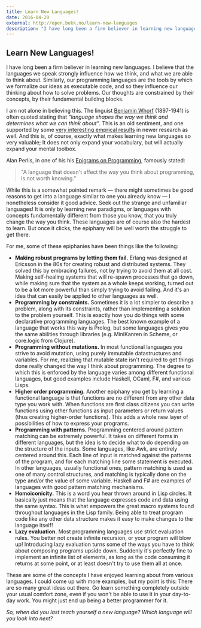 ```yaml
---
title: Learn New Languages!
date: 2016-04-20
external: http://open.bekk.no/learn-new-languages
description: "I have long been a firm believer in learning new languages. I believe that the languages we speak strongly influence how we think, and what we are able to think about. Similarly, our programming languages influence our thinking about how to solve problems. This is why I believe you need to learn new languages, and their concepts, in order to become a better programmer."
---
```


## Learn New Languages!

I have long been a firm believer in learning new languages. I believe that the languages we speak strongly influence how we think, and what we are able to think about. Similarly, our programming languages are the tools by which we formalize our ideas as executable code, and so they influence our thinking about how to solve problems. Our thoughts are constrained by their concepts, by their fundamental building blocks.

I am not alone in believing this. The linguist [Benjamin Whorf](https://en.wikipedia.org/wiki/Benjamin_Lee_Whorf) (1897-1941) is often quoted stating that *"language shapes the way we think and determines what we can think about"*. This is an old sentiment, and one supported by some [very interesting emprical results](https://www.edge.org/conversation/lera_boroditsky-how-does-our-language-shape-the-way-we-think) in newer research as well. And this is, of course, exactly what makes learning new languages so very valuable; It does not only expand your vocabulary, but will actually expand your mental toolbox.

Alan Perlis, in one of his his [Epigrams on Programming](http://pu.inf.uni-tuebingen.de/users/klaeren/epigrams.html), famously stated:

> "A language that doesn't affect the way you think about programming, is not worth knowing."

While this is a somewhat pointed remark — there might sometimes be good reasons to get into a language similar to one you already know — I nonetheless consider it good advice. Seek out the strange and unfamiliar languages! It is only by learning new paradigms, or languages with concepts fundamentally different from those you know, that you truly change the way you think. These languages are of course also the hardest to learn. But once it clicks, the epiphany will be well worth the struggle to get there.

For me, some of these epiphanies have been things like the following:

- **Making robust programs by letting them fail.** Erlang was designed at Ericsson in the 80s for creating robust and distributed systems. They solved this by embracing failures, not by trying to avoid them at all cost. Making self-healing systems that will re-spawn processes that go down, while making sure that the system as a whole keeps working, turned out to be a lot more powerful than simply trying to avoid failing. And it's an idea that can easily be applied to other languages as well.
- **Programming by constraints.** Sometimes it is a lot simpler to describe a problem, along with its constraints, rather than implementing a solution to the problem yourself. This is exactly how you do things with some declarative programming languages. The best known example of a language that works this way is Prolog, but some languages gives you the same abilities through libraries (e.g. MiniKanren in Scheme, or core.logic from Clojure).
- **Programming without mutations.** In most functional languages you strive to avoid mutation, using purely immutable datastructures and variables. For me, realizing that mutable state isn't required to get things done really changed the way I think about programming. The degree to which this is enforced by the language varies among different functional languages, but good examples include Haskell, OCaml, F#, and various Lisps.
- **Higher order programming.** Another epiphany you get by learning a functional language is that functions are no different from any other data type you work with. When functions are first class citizens you can write functions using other functions as input parameters or return values (thus creating higher-order functions). This adds a whole new layer of possibilities of how to express your programs.
- **Programming with patterns.** Programming centered around pattern matching can be extremely powerful. It takes on different forms in different languages, but the idea is to decide what to do depending on the structure of the inputs. Some languages, like Awk, are entirely centered around this. Each line of input is matched against the patterns of the program, and for each matching line some statement is executed. In other languages, usually functional ones, pattern matching is used as one of many control structures, and matching is typically done on the type and/or the value of some variable. Haskell and F# are examples of languages with good pattern matching mechanisms.
- **Homoiconicity.** This is a word you hear thrown around in Lisp circles. It basically just means that the language expresses code and data using the same syntax. This is what empowers the great macro systems found throughout languages in the Lisp family. Being able to treat program code like any other data structure makes it easy to make changes to the language itself!
- **Lazy evaluation.** Most programming languages use strict evaluation rules. You better not create infinite recursion, or your program will blow up! Introducing lazy evaluation turns some of the ways you have to think about composing programs upside down. Suddenly it's perfectly fine to implement an infinite list of elements, as long as the code consuming it returns at some point, or at least doesn't try to use them all at once.

These are some of the concepts I have enjoyed learning about from various languages. I could come up with more examples, but my point is this: There are so many great ideas out there. Go learn something completely outside your usual comfort zone, even if you won't be able to use it in your day-to-day work. You might just end up being a better programmer for it.

_So, when did you last teach yourself a new language? Which language will you look into next?_
